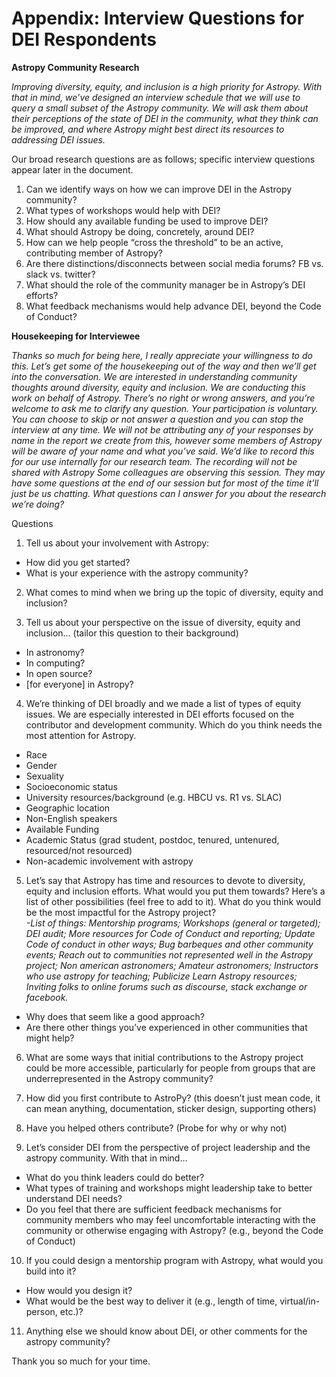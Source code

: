 # **Appendix: Interview Questions for DEI Respondents** 

**Astropy Community Research**

_Improving diversity, equity, and inclusion is a high priority for Astropy. With that in mind, we’ve designed an interview schedule that we will use to query a small subset of the Astropy community. We will ask them about their perceptions of the state of DEI in the community, what they think can be improved, and where Astropy might best direct its resources to addressing DEI issues._ 

Our broad research questions are as follows; specific interview questions appear later in the document.

1.   Can we identify ways on how we can improve DEI in the Astropy community?
2.   What types of workshops would help with DEI?
3.   How should any available funding be used to improve DEI?
4.   What should Astropy be doing, concretely, around DEI?
5.   How can we help people “cross the threshold” to be an active, contributing member of Astropy?
6.   Are there distinctions/disconnects between social media forums? FB vs. slack vs. twitter?
7.   What should the role of the community manager be in Astropy’s DEI efforts?
8.   What feedback mechanisms would help advance DEI, beyond the Code of Conduct?

**Housekeeping for Interviewee**

_Thanks so much for being here, I really appreciate your willingness to do this. 
Let’s get some of the housekeeping out of the way and then we’ll get into the conversation. 
We are interested in understanding community thoughts around diversity, equity and inclusion. 
We are conducting this work on behalf of Astropy.
There’s no right or wrong answers, and you’re welcome to ask me to clarify any question. 
Your participation is voluntary. You can choose to skip or not answer a question and you can stop the interview at any time. 
We will not be attributing any of your responses by name in the report we create from this, however some members of Astropy will be aware of your name and what you’ve said. 
We’d like to record this for our use internally for our research team. The recording will not be shared with Astropy 
Some colleagues are observing this session. They may have some questions at the end of our session but for most of the time it’ll just be us chatting.
What questions can I answer for you about the research we’re doing?_

Questions 

1. Tell us about your involvement with Astropy:
  - How did you get started?
  - What is your experience with the astropy community?
  
2. What comes to mind when we bring up the topic of diversity, equity and inclusion?
   
3. Tell us about your perspective on the issue of diversity, equity and inclusion… (tailor this question to their background) 
- In astronomy?
- In computing?
- In open source?
- [for everyone] in Astropy?

4. We’re thinking of DEI broadly and we made a list of types of equity issues. We are especially interested in DEI efforts focused on the contributor and development community.  Which do you think needs the most attention for Astropy. 
- Race
- Gender
- Sexuality
- Socioeconomic status 
- University resources/background  (e.g. HBCU vs. R1 vs. SLAC) 
- Geographic location
- Non-English speakers
- Available Funding 
- Academic Status (grad student, postdoc, tenured, untenured, resourced/not resourced) 
- Non-academic involvement with astropy

5. Let’s say that Astropy has time and resources to devote to diversity, equity and inclusion efforts. What would you put them towards?
Here’s a list of other possibilities (feel free to add to it). What do you think would be the most impactful for the Astropy project?  
_-List of things: Mentorship programs; Workshops (general or targeted); DEI audit; More resources for Code of Conduct and reporting; Update Code of conduct in other ways; Bug barbeques and other community events; Reach out to communities not represented well in the Astropy project; Non american astronomers; Amateur astronomers; Instructors who use astropy for teaching; Publicize Learn Astropy resources; Inviting folks to online forums such as  discourse, stack exchange or facebook._
- Why does that seem like a good approach? 
- Are there other things you’ve experienced in other communities that might help?
 
6. What are some ways that initial contributions to the Astropy project could be more accessible, particularly for people from groups that are underrepresented in the Astropy community? 

7. How did you first contribute to AstroPy? (this doesn’t just mean code, it can mean anything, documentation, sticker design, supporting others) 

8. Have you helped others contribute? (Probe for why or why not)

9. Let’s consider DEI from the perspective of project leadership and the astropy community. With that in mind…
- What do you think leaders could do better? 
- What types of training and workshops might leadership take to better understand DEI needs?
- Do you feel that there are sufficient feedback mechanisms for community members who may feel uncomfortable interacting with the community or otherwise engaging with Astropy? (e.g., beyond the Code of Conduct) 

10. If you could design  a mentorship program with Astropy, what would you build into it? 
- How would you design it? 
- What would be the best way to deliver it (e.g., length of time, virtual/in-person, etc.)?

11. Anything else we should know about DEI, or other comments for the astropy community? 

Thank you so much for your time. 
